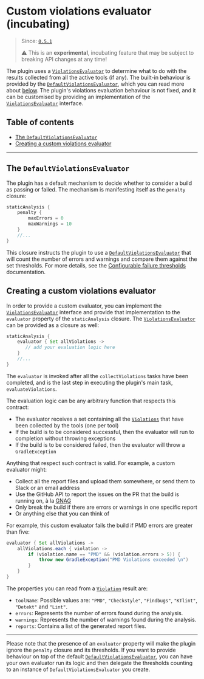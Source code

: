 # Custom violations evaluator (incubating)

> Since: [`0.5.1`](https://github.com/novoda/gradle-static-analysis-plugin/releases/tag/v0.5.1)
>
> :warning: This is an **experimental**, incubating feature that may be subject to breaking API changes at any time!

The plugin uses a [`ViolationsEvaluator`][violationsevaluatorcode] to determine what to do with the results collected from all the active
tools (if any). The built-in behaviour is provided by the [`DefaultViolationsEvaluator`][defaultviolationsevaluatorcode], which you can
read more about [below](#the-defaultviolationsevaluator). The plugin's violations evaluation behaviour is not fixed, and it can be
customised by providing an implementation of the [`ViolationsEvaluator`][violationsevaluatorcode] interface.

## Table of contents
 * [The `DefaultViolationsEvaluator`](#the-defaultviolationsevaluator)
 * [Creating a custom violations evaluator](#creating-a-custom-violations-evaluator)

---

## The `DefaultViolationsEvaluator`
The plugin has a default mechanism to decide whether to consider a build as passing or failed. The mechanism is manifesting itself
as the `penalty` closure:

```gradle
staticAnalysis {
    penalty {
        maxErrors = 0
        maxWarnings = 10
    }
    //...
}
```

This closure instructs the plugin to use a [`DefaultViolationsEvaluator`][defaultviolationsevaluatorcode] that will count the number of
errors and warnings and compare them against the set thresholds. For more details, see the
[Configurable failure thresholds](../advanced-usage.md#configurable-failure-thresholds) documentation.

## Creating a custom violations evaluator
In order to provide a custom evaluator, you can implement the [`ViolationsEvaluator`][violationsevaluatorcode] interface and provide
that implementation to the `evaluator` property of the `staticAnalysis` closure. The [`ViolationsEvaluator`][violationsevaluatorcode]
can be provided as a closure as well:

```gradle
staticAnalysis {
    evaluator { Set allViolations ->
       // add your evaluation logic here
    }
    //...
}
```

The `evaluator` is invoked after all the `collectViolations` tasks have been completed, and is the last step in executing the plugin's
main task, `evaluateViolations`.

The evaluation logic can be any arbitrary function that respects this contract:
 * The evaluator receives a set containing all the [`Violations`][violationscode] that have been collected by the tools (one per tool)
 * If the build is to be considered successful, then the evaluator will run to completion without throwing exceptions
 * If the build is to be considered failed, then the evaluator will throw a `GradleException`

Anything that respect such contract is valid. For example, a custom evaluator might:
 * Collect all the report files and upload them somewhere, or send them to Slack or an email address
 * Use the GitHub API to report the issues on the PR that the build is running on, à la [GNAG](https://github.com/btkelly/gnag)
 * Only break the build if there are errors or warnings in one specific report
 * Or anything else that you can think of

For example, this custom evaluator fails the build if PMD errors are greater than five:

```gradle
evaluator { Set allViolations ->
    allViolations.each { violation ->
        if (violation.name == "PMD" && (violation.errors > 5)) {
            throw new GradleException("PMD Violations exceeded \n")
        }
    }
}
```    
The properties you can read from a [`Violation`][violationscode] result are:

* `toolName`: Possible values are: `"PMD"`, `"Checkstyle"`, `"Findbugs"`, `"KTlint"`, `"Detekt"` and `"Lint"`.
* `errors`: Represents the number of errors found during the analysis.
* `warnings`: Represents the number of warnings found during the analysis.
* `reports`: Contains a list of the generated report files.

---
Please note that the presence of an `evaluator` property will make the plugin ignore the `penalty` closure and its thresholds. If you
want to provide behaviour on top of the default [`DefaultViolationsEvaluator`][defaultviolationsevaluatorcode], you can have your own
evaluator run its logic and then delegate the thresholds counting to an instance of `DefaultViolationsEvaluator` you create.

[violationsevaluatorcode]: https://github.com/novoda/gradle-static-analysis-plugin/blob/master/plugin/src/main/groovy/com/novoda/staticanalysis/ViolationsEvaluator.groovy
[defaultviolationsevaluatorcode]: https://github.com/novoda/gradle-static-analysis-plugin/blob/master/plugin/src/main/groovy/com/novoda/staticanalysis/DefaultViolationsEvaluator.groovy
[violationscode]: https://github.com/novoda/gradle-static-analysis-plugin/blob/master/plugin/src/main/groovy/com/novoda/staticanalysis/Violations.groovy
